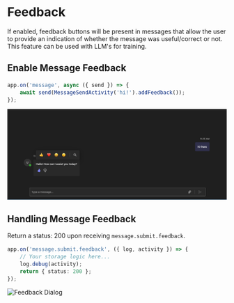 # Feedback

If enabled, feedback buttons will be present in messages that allow the user to provide
an indication of whether the message was useful/correct or not. This feature can be used
with LLM's for training.

## Enable Message Feedback

```typescript
app.on('message', async ({ send }) => {
    await send(MessageSendActivity('hi!').addFeedback());
});
```

![Feedback Message](https://github.com/microsoft/teams.ts/blob/main/assets/screenshots/feedback_message.png?raw=true)

## Handling Message Feedback

Return a status: 200 upon receiving `message.submit.feedback`.

```typescript
app.on('message.submit.feedback', ({ log, activity }) => {
    // Your storage logic here...
    log.debug(activity);
    return { status: 200 };
});
```

![Feedback Dialog](https://github.com/microsoft/teams.ts/blob/main/screenshots/feedback_dialog.png?raw=true)
